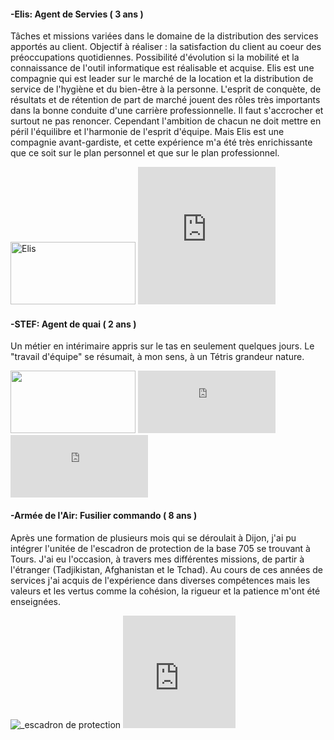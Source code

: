 <h4>-Elis: Agent de Servies ( 3 ans )</h4>
 <p>Tâches et missions variées dans le domaine de la distribution des services apportés au client. Objectif à réaliser : la satisfaction du client au coeur des préoccupations quotidiennes. Possibilité d'évolution si la mobilité et la connaissance de l'outil informatique est réalisable et acquise. Elis est une compagnie qui est leader sur le marché de la location et la distribution de service de l'hygiène et du bien-être à la personne. L'esprit de conquète, de résultats et de rétention de part de marché jouent des rôles très importants dans la bonne conduite d'une carrière professionnelle. Il faut s'accrocher et surtout ne pas renoncer. Cependant l'ambition de chacun ne doit mettre en péril l'équilibre et l'harmonie de l'esprit d'équipe. Mais Elis est une compagnie avant-gardiste, et cette expérience m'a été très enrichissante que ce soit sur le plan personnel et que sur le plan professionnel.</p>
<p><img width="200" height="100" src="https://upload.wikimedia.org/wikipedia/commons/6/61/Logo_Elis_RVB%403x.png" alt="Elis">
<iframe src="https://giphy.com/embed/9DgxhWOxHDHtF8bvwl" width="220" height="220" frameBorder="0" class="giphy-embed" allowFullScreen></iframe></p>


<h4>-STEF: Agent de quai ( 2 ans )</h4>   
 <p>Un métier en intérimaire appris sur le tas en seulement quelques jours. Le "travail d'équipe" se résumait, à mon sens, à un Tétris grandeur nature.  
 <p><img width="200" height="100" src= "https://fracademic.com/pictures/frwiki/76/Logo_STEF-TFE.JPG" >  
 <iframe src="https://giphy.com/embed/l41JRjlOiMismEPcI" width="220" height="100" frameBorder="0" class="giphy-embed" allowFullScreen> </iframe>
 <iframe src="https://giphy.com/embed/xYcYOOWUUPyW4" width="220" height="100" frameBorder="0" class="giphy-embed" allowFullScreen></iframe></p>



<h4>-Armée de l'Air: Fusilier commando ( 8 ans )</h4>
  <p>
    Après une formation de plusieurs mois qui se déroulait à Dijon, j'ai pu intégrer l'unitée de l'escadron de protection de la base 705 se trouvant à Tours. J'ai eu l'occasion, à travers mes différentes missions, de partir à l'étranger (Tadjikistan, Afghanistan et le Tchad).
    Au cours de ces années de services j'ai acquis de l'expérience dans diverses compétences mais les valeurs et les vertus comme la cohésion, la rigueur et la patience m'ont été enseignées.
  
  <p>
    <a>
  </p>
    <img src="https://unplyondotorg.files.wordpress.com/2015/11/fusco512.png?w=150&h=150" alt="_escadron de protection">
    <iframe src= "https://giphy.com/embed/9P94yLRR2R4LFNNXIg" width="180" height="180" frameBorder="0" class="giphy-embed" allowFullScreen>
    </a>
  </p>
  
<h4>-STEF - Agent de quai ( 2 ans )</h4>



      

 

